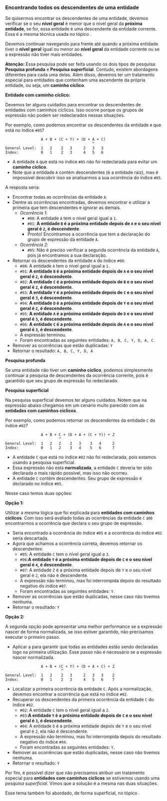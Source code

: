### Encontrando todos os descendentes de uma entidade <header-set anchor-name="search-method-get-descendants" />

Se quisermos encontrar os descendentes de uma entidade, devemos verificar se o seu **nível geral** é menor que o nível geral da **próxima entidade**, se for, essa entidade é uma descendente da entidade corrente. Essa é a mesma técnica usada no tópico <anchor-get name="search-deep-is-first-at-group-expression" />.

Devemos continuar navegando para frente até quando a próxima entidade tiver o **nível geral** igual ou menor ao **nível geral** da entidade corrente ou se a expressão não tiver mais entidades.

**Atenção:** Essa pesquisa pode ser feita usando os dois tipos de pesquisa: **Pesquisa profunda** e **Pesquisa superficial**. Contudo, existem abordagens diferentes para cada uma delas. Além disso, devemos ter um tratamento especial para entidades que contenham uma ascendente da própria entidade, ou seja, um **caminho cíclico**.

**Entidade com caminho cíclico:**

Devemos ter alguns cuidados para encontrar os descendentes de entidades com caminhos cíclicos. Isso ocorre porque os grupos de expressão não podem ser redeclarados nessas situações.

Por exemplo, como podemos encontrar os descendentes da entidade `A` que está no índice `#05`?

```
                A + B + (C + Y) + (D + A + C)
                                       ^
General Level:  1   2    2   3     2   3   3
Index:          0   1    2   3     4   5   6
```

* A entidade `A` que está no índice `#05` não foi redeclarada para evitar um **caminho cíclico**. 
* Note que a entidade `A` contém descendentes (é a entidade raiz), mas é impossível descobrir isso se analisarmos a sua ocorrência do índice `#05`.

A resposta seria:

* Encontrar todas as ocorrências da entidade `A`.
* Dentre as ocorrências encontradas, devemos encontrar e utilizar a primeira que tem descendentes e ignorar as demais.
    * _Ocorrência 1_:
        * `#00`: A entidade `A` tem o nível geral igual a `1`.
        * `#01`: **A entidade `B` é a próxima entidade depois de `A` e o seu nível geral é `2`, é descendente**.
        * Pronto! Encontramos a ocorrência que tem a declaração do grupo de expressão da entidade `A`.
    * _Ocorrência 2_:
        * `#05`: Não é preciso verificar a segunda ocorrência da entidade `A`, pois já encontramos a sua declaração.
* Retornar os descendentes da entidade `A` do índice `#00`:
    * `#00`: A entidade `A` tem o nível geral igual a `1`.
    * `#01`: **A entidade `B` é a próxima entidade depois de `A` e o seu nível geral é `2`, é descendente**.
    * `#02`: **A entidade `C` é a próxima entidade depois de `B` e o seu nível geral é `2`, é descendente**.
    * `#03`: **A entidade `Y` é a próxima entidade depois de `C` e o seu nível geral é `3`, é descendente**.
    * `#04`: **A entidade `D` é a próxima entidade depois de `Y` e o seu nível geral é `2`, é descendente**.
    * `#05`: **A entidade `A` é a próxima entidade depois de `D` e o seu nível geral é `3`, é descendente**.
    * `#06`: **A entidade `C` é a próxima entidade depois de `A` e o seu nível geral é `3`, é descendente**.
    * A expressão terminou.
    * Foram encontradas as seguintes entidades: `A, B, C, Y, D, A, C`.
* Remover as ocorrências que estão duplicadas: `Y`
* Retornar o resultado: `A, B, C, Y, D, A`

**Pesquisa profunda**

Se uma entidade não tiver um **caminho cíclico**, podemos simplesmente continuar a pesquisa de descendentes da ocorrência corrente, pois é garantido que seu grupo de expressão foi redeclarado.

**Pesquisa superficial**

Na pesquisa superficial devemos ter alguns cuidados. Notem que na expressão abaixo chegamos em um cenário muito parecido com as **entidades com caminhos cíclicos**.

Por exemplo, como podemos retornar os descendentes da entidade `C` do índice `#02`?

```
                A + B + C + (D + A + (C + Y)) + Z
                        ^              
General Level:  1   2   2    2   3    3   4     2
Index:          0   1   2    3   4    5   6     7
```

* A entidade `C` que está no índice `#02` não foi redeclarada, pois estamos usando a pesquisa superficial.
* Essa expressão não esta **normalizada**, a entidade `C` deveria ter sido declarada o mais rápido possível, mas isso não ocorreu.
* A entidade `C` contém descendentes. Seu grupo de expressão é declarado no índice `#05`.

Nesse caso temos duas opções:

**Opção 1:**

Utilizar a mesma lógica que foi explicada para **entidades com caminhos cíclicos**. Com isso será avaliado todas as ocorrências da entidade `C` até encontrarmos a ocorrência que declara o seu grupo de expressão.

* Seria encontrado a ocorrência do índice `#05` e a ocorrência do índice `#02` seria descartada.
* Agora que achamos a ocorrência correta, devemos retornar os descendentes:
    * `#05`: A entidade `C` tem o nível geral igual a `3`.
    * `#06`:**A entidade `Y` é a próxima entidade depois de `C` e o seu nível geral é `4`, é descendente**.
    * `#07`: A entidade `Z` é a próxima entidade depois de `Y` e o seu nível geral é `2`, ela não é descendente.
    * A expressão não terminou, mas foi interrompida depois do resultado negativo do índice `#07`.
    * Foram encontradas as seguintes entidades: `Y`.
* Remover as ocorrências que estão duplicadas, nesse caso não tivemos nenhuma.
* Retornar o resultado: `Y`

**Opção 2:**

A segunda opção pode apresentar uma melhor performance se a expressão nascer de forma normalizada, se isso estiver garantido, não precisamos executar o primeiro passo.

* Aplicar a <anchor-get name="normalization-3" /> para garantir que todas as entidades estão sendo declaradas logo na primeira utilização. Esse passo não é necessário se a expressão nascer normalizada.

```
                A + B + (C + Y) + (D + A + C) + Z
                         ^              
General Level:  1   2    2   3     2   3   3    2
Index:          0   1    2   3     4   5   6    7
```

* Localizar a primeira ocorrência da entidade `C`. Após a normalização, devemos encontrar a ocorrência que está no índice `#02`.
* Recuperar os descendentes da primeira ocorrência da entidade `C` do índice `#02`.
    * `#02`: A entidade `C` tem o nível geral igual a `2`.
    * `#03`:**A entidade `Y` é a próxima entidade depois de `C` e o seu nível geral é `3`, é descendente**.
    * `#04`: A entidade `D` é a próxima entidade depois de `Y` e o seu nível geral é `2`, ela não é descendente.
    * A expressão não terminou, mas foi interrompida depois do resultado negativo do índice `#04`.
    * Foram encontradas as seguintes entidades: `Y`.
* Remover as ocorrências que estão duplicadas, nesse caso não tivemos nenhuma.
* Retornar o resultado: `Y`

Por fim, é possível dizer que não precisamos atribuir um tratamento especial para **entidades com caminhos cíclicos** se estivemos usando uma _pesquisa superficial_. Vimos que a solução é a mesma nas duas situações.

Esse tema também foi abordado, de forma superficial, no tópico <anchor-get name="entity-declaration" />.